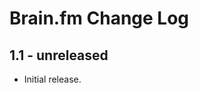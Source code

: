 Brain.fm Change Log
======================

1.1 - unreleased
----------------

  * Initial release.
